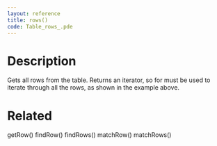 ```yaml
---
layout: reference
title: rows()
code: Table_rows_.pde
---
```


# Description

Gets all rows from the table.  Returns an iterator, so for must be used to iterate through all the rows, as shown in the example above.

# Related

getRow()
findRow()
findRows()
matchRow()
matchRows()
